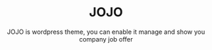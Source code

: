 <h1 align="center" style="text-align:center;">
  JOJO
</h1>

<p align="center">JOJO is wordpress theme, you can enable it manage and show you company job offer</p>

